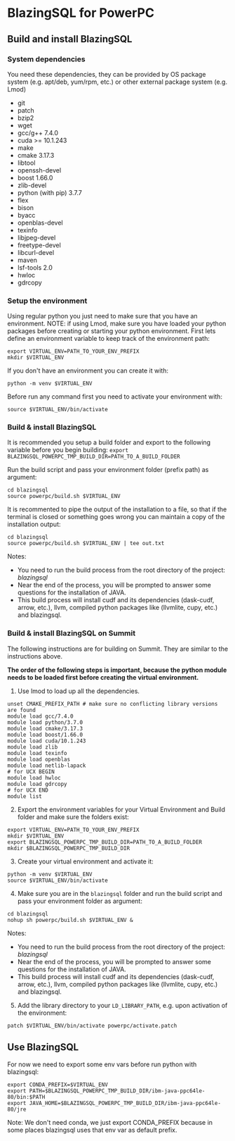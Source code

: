 # BlazingSQL for PowerPC
## Build and install BlazingSQL
### System dependencies
You need these dependencies, they can be provided by OS package system (e.g. apt/deb, yum/rpm, etc.) or other external package system (e.g. Lmod)
- git
- patch
- bzip2
- wget
- gcc/g++ 7.4.0
- cuda >= 10.1.243
- make
- cmake 3.17.3
- libtool
- openssh-devel
- boost 1.66.0
- zlib-devel
- python (with pip) 3.7.7
- flex
- bison
- byacc
- openblas-devel
- texinfo
- libjpeg-devel
- freetype-devel
- libcurl-devel
- maven
- lsf-tools 2.0
- hwloc
- gdrcopy

### Setup the environment
Using regular python you just need to make sure that you have an environment.
NOTE: if using Lmod, make sure you have loaded your python packages before creating or starting your python environment.
First lets define an environment variable to keep track of the environment path:
```shell
export VIRTUAL_ENV=PATH_TO_YOUR_ENV_PREFIX
mkdir $VIRTUAL_ENV
```
If you don't have an environment you can create it with:
```shell
python -m venv $VIRTUAL_ENV
```
Before run any command first you need to activate your environment with:
```shell
source $VIRTUAL_ENV/bin/activate
```


### Build & install BlazingSQL
It is recommended you setup a build folder and export to the following variable before you begin building:
`export BLAZINGSQL_POWERPC_TMP_BUILD_DIR=PATH_TO_A_BUILD_FOLDER`

Run the build script and pass your environment folder (prefix path) as argument:
```shell
cd blazingsql
source powerpc/build.sh $VIRTUAL_ENV
```

It is recommented to pipe the output of the installation to a file, so that if the terminal is closed or something goes wrong
you can maintain a copy of the installation output:
```shell
cd blazingsql
source powerpc/build.sh $VIRTUAL_ENV | tee out.txt
```

Notes:
* You need to run the build process from the root directory of the project: *blazingsql*
* Near the end of the process, you will be prompted to answer some questions for the installation of JAVA.
* This build process will install cudf and its dependencies (dask-cudf, arrow, etc.), llvm, compiled python packages like (llvmlite, cupy, etc.) and blazingsql.


### Build & install BlazingSQL on Summit
The following instructions are for building on Summit. They are similar to the instructions above.

**The order of the following steps is important, because the python module needs to be loaded first before creating the virtual environment.**

1. Use lmod to load up all the dependencies.
```shell
unset CMAKE_PREFIX_PATH # make sure no conflicting library versions are found
module load gcc/7.4.0
module load python/3.7.0
module load cmake/3.17.3
module load boost/1.66.0
module load cuda/10.1.243
module load zlib
module load texinfo
module load openblas
module load netlib-lapack
# for UCX BEGIN
module load hwloc
module load gdrcopy
# for UCX END
module list
```

2. Export the environment variables for your Virtual Environment and Build folder and make sure the folders exist:
```shell
export VIRTUAL_ENV=PATH_TO_YOUR_ENV_PREFIX
mkdir $VIRTUAL_ENV
export BLAZINGSQL_POWERPC_TMP_BUILD_DIR=PATH_TO_A_BUILD_FOLDER
mkdir $BLAZINGSQL_POWERPC_TMP_BUILD_DIR
```

3. Create your virtual environment and activate it:
```shell
python -m venv $VIRTUAL_ENV
source $VIRTUAL_ENV/bin/activate
```

4. Make sure you are in the `blazingsql` folder and run the build script and pass your environment folder as argument:
```shell
cd blazingsql
nohup sh powerpc/build.sh $VIRTUAL_ENV &
```

Notes:
* You need to run the build process from the root directory of the project: *blazingsql*
* Near the end of the process, you will be prompted to answer some questions for the installation of JAVA.
* This build process will install cudf and its dependencies (dask-cudf, arrow, etc.), llvm, compiled python packages like (llvmlite, cupy, etc.) and blazingsql.

5. Add the library directory to your `LD_LIBRARY_PATH`, e.g. upon activation of the environment:
```shell
patch $VIRTUAL_ENV/bin/activate powerpc/activate.patch
```
## Use BlazingSQL
For now we need to export some env vars before run python with blazingsql:
```shell
export CONDA_PREFIX=$VIRTUAL_ENV
export PATH=$BLAZINGSQL_POWERPC_TMP_BUILD_DIR/ibm-java-ppc64le-80/bin:$PATH
export JAVA_HOME=$BLAZINGSQL_POWERPC_TMP_BUILD_DIR/ibm-java-ppc64le-80/jre
```
Note: We don't need conda, we just export CONDA_PREFIX because in some places blazingsql uses that env var as default prefix.
